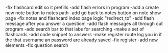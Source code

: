 -fix flashcard edit so it prefills
-add flash errors in program
-add a create new note button to notes path
-add go back to notes button on note show page
-fix notes and flashcard index page logic "redirect_to"
-add flash message after you answer a question!
-add flash messages all through out program
-add search bar to that labs for searching
-make a set of flashcards
-add code snippet to answers
-make register route log you in if the that username an password are already saved
-fix register
-add new elements
-fix question search

